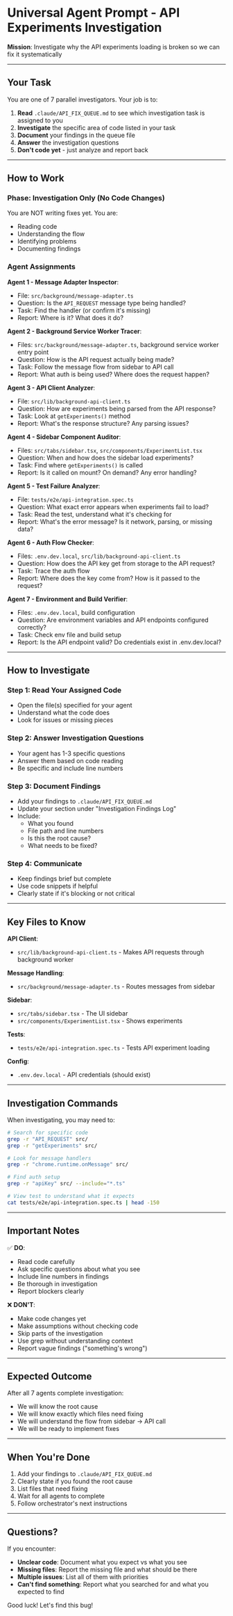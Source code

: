 # Universal Agent Prompt - API Experiments Investigation

**Mission**: Investigate why the API experiments loading is broken so we can fix it systematically

---

## Your Task

You are one of 7 parallel investigators. Your job is to:

1. **Read** `.claude/API_FIX_QUEUE.md` to see which investigation task is assigned to you
2. **Investigate** the specific area of code listed in your task
3. **Document** your findings in the queue file
4. **Answer** the investigation questions
5. **Don't code yet** - just analyze and report back

---

## How to Work

### Phase: Investigation Only (No Code Changes)

You are NOT writing fixes yet. You are:
- Reading code
- Understanding the flow
- Identifying problems
- Documenting findings

### Agent Assignments

**Agent 1 - Message Adapter Inspector**:
- File: `src/background/message-adapter.ts`
- Question: Is the `API_REQUEST` message type being handled?
- Task: Find the handler (or confirm it's missing)
- Report: Where is it? What does it do?

**Agent 2 - Background Service Worker Tracer**:
- Files: `src/background/message-adapter.ts`, background service worker entry point
- Question: How is the API request actually being made?
- Task: Follow the message flow from sidebar to API call
- Report: What auth is being used? Where does the request happen?

**Agent 3 - API Client Analyzer**:
- File: `src/lib/background-api-client.ts`
- Question: How are experiments being parsed from the API response?
- Task: Look at `getExperiments()` method
- Report: What's the response structure? Any parsing issues?

**Agent 4 - Sidebar Component Auditor**:
- Files: `src/tabs/sidebar.tsx`, `src/components/ExperimentList.tsx`
- Question: When and how does the sidebar load experiments?
- Task: Find where `getExperiments()` is called
- Report: Is it called on mount? On demand? Any error handling?

**Agent 5 - Test Failure Analyzer**:
- File: `tests/e2e/api-integration.spec.ts`
- Question: What exact error appears when experiments fail to load?
- Task: Read the test, understand what it's checking for
- Report: What's the error message? Is it network, parsing, or missing data?

**Agent 6 - Auth Flow Checker**:
- Files: `.env.dev.local`, `src/lib/background-api-client.ts`
- Question: How does the API key get from storage to the API request?
- Task: Trace the auth flow
- Report: Where does the key come from? How is it passed to the request?

**Agent 7 - Environment and Build Verifier**:
- Files: `.env.dev.local`, build configuration
- Question: Are environment variables and API endpoints configured correctly?
- Task: Check env file and build setup
- Report: Is the API endpoint valid? Do credentials exist in .env.dev.local?

---

## How to Investigate

### Step 1: Read Your Assigned Code
- Open the file(s) specified for your agent
- Understand what the code does
- Look for issues or missing pieces

### Step 2: Answer Investigation Questions
- Your agent has 1-3 specific questions
- Answer them based on code reading
- Be specific and include line numbers

### Step 3: Document Findings
- Add your findings to `.claude/API_FIX_QUEUE.md`
- Update your section under "Investigation Findings Log"
- Include:
  - What you found
  - File path and line numbers
  - Is this the root cause?
  - What needs to be fixed?

### Step 4: Communicate
- Keep findings brief but complete
- Use code snippets if helpful
- Clearly state if it's blocking or not critical

---

## Key Files to Know

**API Client**:
- `src/lib/background-api-client.ts` - Makes API requests through background worker

**Message Handling**:
- `src/background/message-adapter.ts` - Routes messages from sidebar

**Sidebar**:
- `src/tabs/sidebar.tsx` - The UI sidebar
- `src/components/ExperimentList.tsx` - Shows experiments

**Tests**:
- `tests/e2e/api-integration.spec.ts` - Tests API experiment loading

**Config**:
- `.env.dev.local` - API credentials (should exist)

---

## Investigation Commands

When investigating, you may need to:
```bash
# Search for specific code
grep -r "API_REQUEST" src/
grep -r "getExperiments" src/

# Look for message handlers
grep -r "chrome.runtime.onMessage" src/

# Find auth setup
grep -r "apiKey" src/ --include="*.ts"

# View test to understand what it expects
cat tests/e2e/api-integration.spec.ts | head -150
```

---

## Important Notes

✅ **DO**:
- Read code carefully
- Ask specific questions about what you see
- Include line numbers in findings
- Be thorough in investigation
- Report blockers clearly

❌ **DON'T**:
- Make code changes yet
- Make assumptions without checking code
- Skip parts of the investigation
- Use grep without understanding context
- Report vague findings ("something's wrong")

---

## Expected Outcome

After all 7 agents complete investigation:
- We will know the root cause
- We will know exactly which files need fixing
- We will understand the flow from sidebar → API call
- We will be ready to implement fixes

---

## When You're Done

1. Add your findings to `.claude/API_FIX_QUEUE.md`
2. Clearly state if you found the root cause
3. List files that need fixing
4. Wait for all agents to complete
5. Follow orchestrator's next instructions

---

## Questions?

If you encounter:
- **Unclear code**: Document what you expect vs what you see
- **Missing files**: Report the missing file and what should be there
- **Multiple issues**: List all of them with priorities
- **Can't find something**: Report what you searched for and what you expected to find

Good luck! Let's find this bug!
